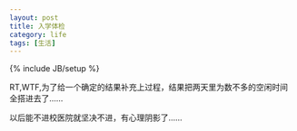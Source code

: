 ```yaml
---
layout: post
title: 入学体检
category: life
tags: [生活]
---
```

{% include JB/setup %}

RT,WTF,为了给一个确定的结果补充上过程，结果把两天里为数不多的空闲时间全搭进去了……

以后能不进校医院就坚决不进，有心理阴影了……

